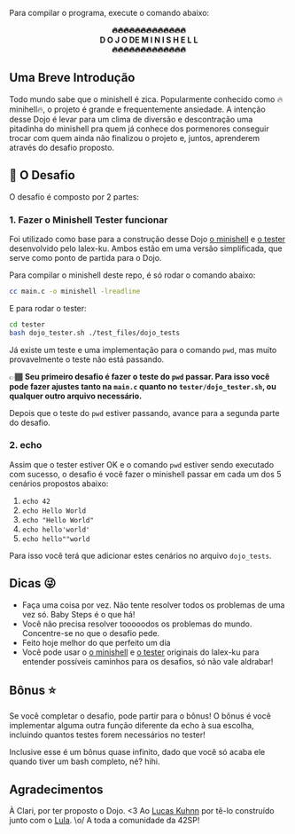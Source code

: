 Para compilar o programa, execute o comando abaixo:
<p align="center">
	<b>
🔥🔥🔥🔥🔥🔥🔥🔥🔥🔥🔥🔥🔥<br>D O J O  DE  M I N I S H E L L<br>🔥🔥🔥🔥🔥🔥🔥🔥🔥🔥🔥🔥🔥
</b><br>
</p>

## Uma Breve Introdução

Todo mundo sabe que o minishell é zica. Popularmente conhecido como 🔥minihell🔥, o projeto é grande e frequentemente ansiedade. A intenção desse Dojo é levar para um clima de diversão e descontração uma pitadinha do minishell pra quem já conhece dos pormenores conseguir trocar com quem ainda não finalizou o projeto e, juntos, aprenderem através do desafio proposto.

## 🚀 O Desafio

O desafio é composto por 2 partes:

### 1. Fazer o Minishell Tester funcionar

Foi utilizado como base para a construção desse Dojo [o minishell](https://github.com/LucasKuhn/minishell) e [o tester](https://github.com/LucasKuhn/minishell_tester) desenvolvido pelo lalex-ku. Ambos estão em uma versão simplificada, que serve como ponto de partida para o Dojo.

Para compilar o minishell deste repo, é só rodar o comando abaixo:

```bash
cc main.c -o minishell -lreadline
```

E para rodar o tester:

```bash
cd tester
bash dojo_tester.sh ./test_files/dojo_tests
```

Já existe um teste e uma implementação para o comando `pwd`, mas muito provavelmente o teste não está passando.

👉🏾 **Seu primeiro desafio é fazer o teste do `pwd` passar. Para isso você pode fazer ajustes tanto na `main.c` quanto no `tester/dojo_tester.sh`, ou qualquer outro arquivo necessário.**

Depois que o teste do `pwd` estiver passando, avance para a segunda parte do desafio.

### 2. echo

Assim que o tester estiver OK e o comando `pwd` estiver sendo executado com sucesso, o desafio é você fazer o minishell passar em cada um dos 5 cenários propostos abaixo:

1. `echo 42`
2. `echo Hello World`
3. `echo "Hello World"`
4. `echo hello'world'`
5. `echo hello""world`

Para isso você terá que adicionar estes cenários no arquivo `dojo_tests`.

## Dicas 😜

- Faça uma coisa por vez. Não tente resolver todos os problemas de uma vez só. Baby Steps é o que há!
- Você não precisa resolver tooooodos os problemas do mundo. Concentre-se no que o desafio pede.
- Feito hoje melhor do que perfeito um dia
- Você pode usar o [o minishell](https://github.com/LucasKuhn/minishell) e [o tester](https://github.com/LucasKuhn/minishell_tester) originais do lalex-ku para entender possíveis caminhos para os desafios, só não vale aldrabar!

## Bônus ⭐

Se você completar o desafio, pode partir para o bônus! O bônus é você implementar alguma outra função diferente da echo à sua escolha, incluindo quantos testes forem necessários no tester!

Inclusive esse é um bônus quase infinito, dado que você só acaba ele quando tiver um bash completo, né? hihi.

## Agradecimentos

À Clari, por ter proposto o Dojo. <3
Ao [Lucas Kuhnn](https://github.com/LucasKuhn) por tê-lo construído junto com o [Lula](https://github.com/tiolula). \o/
A toda a comunidade da 42SP! 